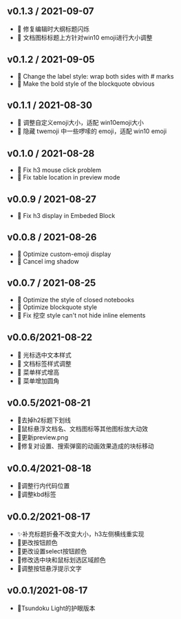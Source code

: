 ## v0.1.3 / 2021-09-07
* :bug: 修复编辑时大纲标题闪烁
* :lipstick: 文档图标标题上方针对win10 emoji进行大小调整

## v0.1.2 / 2021-09-05

* :lipstick: Change the label style: wrap both sides with # marks
* :lipstick: Make the bold style of the blockquote obvious

## v0.1.1 / 2021-08-30

* :lipstick: 调整自定义emoji大小，适配 win10emoji大小
* 💄 隐藏 twemoji 中一些啰嗦的 emoji，适配 win10 emoji

## v0.1.0 / 2021-08-28

* :bug: Fix h3 mouse click problem
* :bug: Fix table location in preview mode

## v0.0.9 / 2021-08-27

* :bug: Fix h3 display in Embeded Block

## v0.0.8 / 2021-08-26

* :lipstick: Optimize custom-emoji display
* :lipstick: Cancel img shadow

## v0.0.7 / 2021-08-25

* :lipstick: Optimize the style of closed notebooks
* :lipstick: Optimize blockquote style
* :bug: Fix 挖空 style can't not hide inline elements

## v0.0.6/2021-08-22

* :lipstick: 光标选中文本样式
* :lipstick: 文档标签样式调整
* :lipstick: 菜单样式增高
* :lipstick: 菜单增加圆角

## v0.0.5/2021-08-21

* 💄去掉h2标题下划线
* 💄鼠标悬浮文档名、文档图标等其他图标放大动效
* 📸更新preview.png
* 🐛修复对设置、搜索弹窗的动画效果造成的块标移动

## v0.0.4/2021-08-18

* 💄调整行内代码位置
* 💄调整kbd标签

## v0.0.2/2021-08-17

* ✨补充标题折叠不改变大小，h3左侧横线重实现
* 💄更改按钮颜色
* 💄更改设置select按钮颜色
* 💄修改选中块和鼠标划选区域颜色
* 💄调整按钮悬浮提示文字

## v0.0.1/2021-08-17

* 🎉Tsundoku Light的护眼版本

